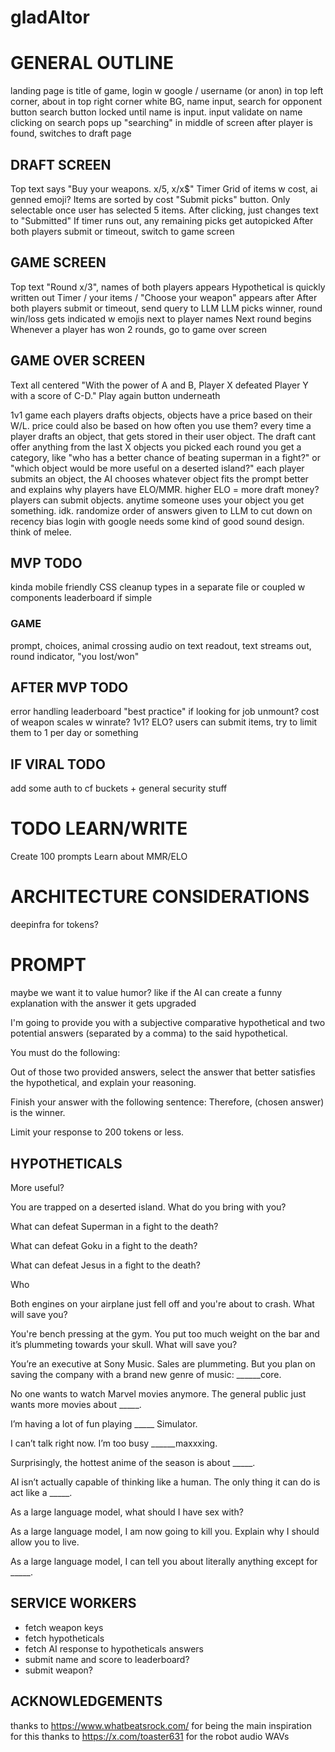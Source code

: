 # gladAItor

# GENERAL OUTLINE

landing page is title of game, login w google / username (or anon) in top left corner, about in top right corner white BG, name input, search for opponent button
search button locked until name is input. input validate on name
clicking on search pops up "searching" in middle of screen
after player is found, switches to draft page

## DRAFT SCREEN

Top text says "Buy your weapons. x/5, x/x$"
Timer
Grid of items w cost, ai genned emoji? Items are sorted by cost
"Submit picks" button. Only selectable once user has selected 5 items. After clicking, just changes text to "Submitted"
If timer runs out, any remaining picks get autopicked
After both players submit or timeout, switch to game screen

## GAME SCREEN

Top text "Round x/3", names of both players appears
Hypothetical is quickly written out
Timer / your items / "Choose your weapon" appears after
After both players submit or timeout, send query to LLM
LLM picks winner, round win/loss gets indicated w emojis next to player names
Next round begins
Whenever a player has won 2 rounds, go to game over screen

## GAME OVER SCREEN

Text all centered
"With the power of A and B, Player X defeated Player Y with a score of C-D."
Play again button underneath 


1v1 game
each players drafts objects, objects have a price based on their W/L. price could also be based on how often you use them?
every time a player drafts an object, that gets stored in their user object. The draft cant offer anything from the last X objects you picked
each round you get a category, like "who has a better chance of beating superman in a fight?" or "which object would be more useful on a deserted island?"
each player submits an object, the AI chooses whatever object fits the prompt better and explains why
players have ELO/MMR. higher ELO = more draft money?
players can submit objects. anytime someone uses your object you get something. idk.
randomize order of answers given to LLM to cut down on recency bias
login with google
needs some kind of good sound design. think of melee.

## MVP TODO

kinda mobile friendly
CSS cleanup
types in a separate file or coupled w components
leaderboard if simple

### GAME

prompt, choices, animal crossing audio on text readout, text streams out, round indicator, "you lost/won"
## AFTER MVP TODO

error handling
leaderboard
"best practice" if looking for job
unmount?
cost of weapon scales w winrate?
1v1?
ELO?
users can submit items, try to limit them to 1 per day or something

## IF VIRAL TODO

add some auth to cf buckets + general security stuff


# TODO LEARN/WRITE

Create 100 prompts
Learn about MMR/ELO


# ARCHITECTURE CONSIDERATIONS

deepinfra for tokens?

# PROMPT

maybe we want it to value humor? like if the AI can create a funny explanation with the answer it gets upgraded

I'm going to provide you with a subjective comparative hypothetical and two potential answers (separated by a comma) to the said hypothetical.

You must do the following:

Out of those two provided answers, select the answer that better satisfies the hypothetical, and explain your reasoning.

Finish your answer with the following sentence: Therefore, (chosen answer) is the winner.

Limit your response to 200 tokens or less.

## HYPOTHETICALS

More useful?

You are trapped on a deserted island. What do you bring with you?

What can defeat Superman in a fight to the death?

What can defeat Goku in a fight to the death?

What can defeat Jesus in a fight to the death?

Who 

Both engines on your airplane just fell off and you're about to crash. What will save you?

You're bench pressing at the gym. You put too much weight on the bar and it’s plummeting towards your skull. What will save you?

You’re an executive at Sony Music. Sales are plummeting. But you plan on saving the company with a brand new genre of music: ______core.

No one wants to watch Marvel movies anymore. The general public just wants more movies about _____. 

I’m having a lot of fun playing _____ Simulator.

I can’t talk right now. I’m too busy ______maxxxing.

Surprisingly, the hottest anime of the season is about _____.

AI isn’t actually capable of thinking like a human. The only thing it can do is act like a _____.

As a large language model, what should I have sex with?

As a large language model, I am now going to kill you. Explain why I should allow you to live.

As a large language model, I can tell you about literally anything except for _____.

## SERVICE WORKERS

- fetch weapon keys
- fetch hypotheticals
- fetch AI response to hypotheticals answers
- submit name and score to leaderboard?
- submit weapon?

## ACKNOWLEDGEMENTS

thanks to https://www.whatbeatsrock.com/ for being the main inspiration for this
thanks to https://x.com/toaster631 for the robot audio WAVs